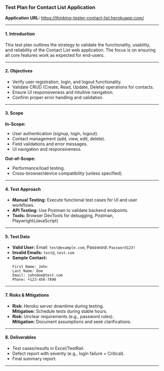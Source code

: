 ### Test Plan for Contact List Application  
**Application URL:** https://thinking-tester-contact-list.herokuapp.com/  

---

#### **1. Introduction**  
This test plan outlines the strategy to validate the functionality, usability, and reliability of the Contact List web application. The focus is on ensuring all core features work as expected for end-users.

---

#### **2. Objectives**  
- Verify user registration, login, and logout functionality.  
- Validate CRUD (Create, Read, Update, Delete) operations for contacts.  
- Ensure UI responsiveness and intuitive navigation.  
- Confirm proper error handling and validation.  

---

#### **3. Scope**  
**In-Scope:**  
- User authentication (signup, login, logout).  
- Contact management (add, view, edit, delete).  
- Field validations and error messages.  
- UI navigation and responsiveness.  

**Out-of-Scope:**  
- Performance/load testing.  
- Cross-browser/device compatibility (unless specified). 

---

#### **4. Test Approach**  
- **Manual Testing:** Execute functional test cases for UI and user workflows.  
- **API Testing:** Use Postman to validate backend endpoints.  
- **Tools:** Browser DevTools for debugging, Postman, Playwright(JavaScript)   

---

#### **5. Test Data**  
- **Valid User:** Email: `test@example.com`, Password: `Password123!`  
- **Invalid Emails:** `test@`, `test.com`  
- **Sample Contact:**  
  ```  
  First Name: John  
  Last Name: Doe  
  Email: johndoe@test.com  
  Phone: +123-456-7890  
  ```

---

#### **7. Risks & Mitigations**  
- **Risk:** Heroku server downtime during testing.  
  **Mitigation:** Schedule tests during stable hours.  
- **Risk:** Unclear requirements (e.g., password rules).  
  **Mitigation:** Document assumptions and seek clarifications.  

---

#### **8. Deliverables**  
- Test cases/results in Excel/TestRail.  
- Defect report with severity (e.g., login failure = Critical).  
- Final summary report.  

---